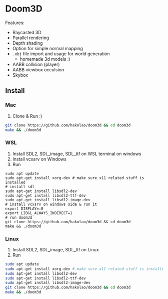 # Doom3D

Features:

- Raycasted 3D
- Parallel rendering
- Depth shading
- Option for simple normal mapping
- `.obj` file import and usage for world generation
  - homemade 3d models :)
- AABB collision (player)
- AABB viewbox occulsion
- Skybox

## Install

### Mac

1. Clone & Run :)

```sh
git clone https://github.com/hakolao/doom3d && cd doom3d
make && ./doom3d
```

### WSL

1. Install SDL2, SDL_image, SDL_ttf on WSL terminal on windows
2. Install vcxsrv on Windows
3. Run

```
sudo apt update
sudo apt-get install xorg-dev # make sure x11 related stuff is installed
# install sdl
sudo apt-get install libsdl2-dev
sudo apt-get install libsdl2-ttf-dev
sudo apt-get install libsdl2-image-dev
# install vcxsrv on windows side & run it
export DISPLAY=:0
export LIBGL_ALWAYS_INDIRECT=1
# run doom3d
git clone https://github.com/hakolao/doom3d && cd doom3d
make && ./doom3d
```

### Linux

1. Install SDL2, SDL_image, SDL_ttf on Linux
2. Run

```sh
sudo apt update
sudo apt-get install xorg-dev # make sure x11 related stuff is installed
sudo apt-get install libsdl2-dev
sudo apt-get install libsdl2-ttf-dev
sudo apt-get install libsdl2-image-dev
git clone https://github.com/hakolao/doom3d && cd doom3d
make && ./doom3d
```
